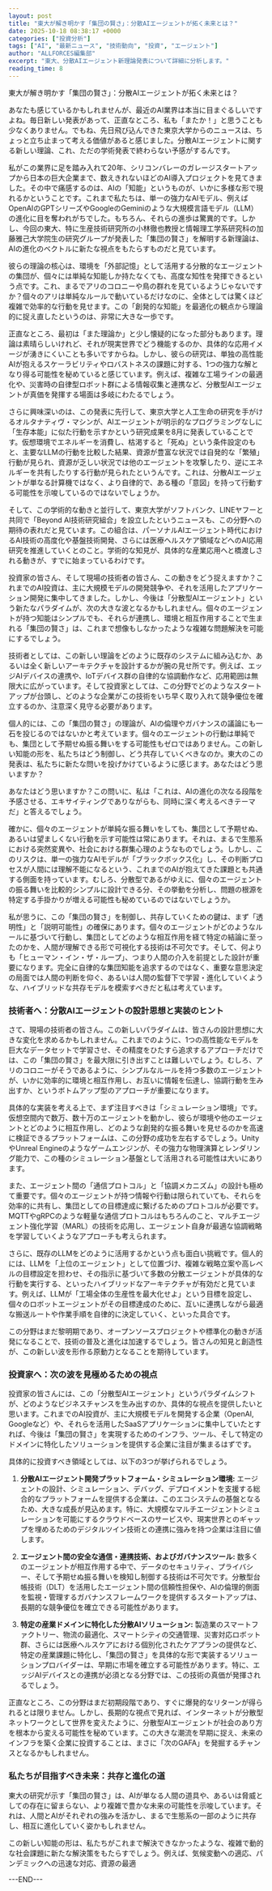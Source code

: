 ```yaml
---
layout: post
title: "東大が解き明かす「集団の賢さ」：分散AIエージェントが拓く未来とは？"
date: 2025-10-18 08:38:17 +0000
categories: ["投資分析"]
tags: ["AI", "最新ニュース", "技術動向", "投資", "エージェント"]
author: "ALLFORCES編集部"
excerpt: "東大、分散AIエージェント新理論発表について詳細に分析します。"
reading_time: 8
---
```


東大が解き明かす「集団の賢さ」：分散AIエージェントが拓く未来とは？

あなたも感じているかもしれませんが、最近のAI業界は本当に目まぐるしいですよね。毎日新しい発表があって、正直なところ、私も「またか！」と思うことも少なくありません。でもね、先日飛び込んできた東京大学からのニュースは、ちょっと立ち止まって考える価値があると感じました。分散AIエージェントに関する新しい理論、これ、ただの学術発表で終わらない予感がするんです。

私がこの業界に足を踏み入れて20年、シリコンバレーのガレージスタートアップから日本の巨大企業まで、数えきれないほどのAI導入プロジェクトを見てきました。その中で痛感するのは、AIの「知能」というものが、いかに多様な形で現れるかということです。これまで私たちは、単一の強力なAIモデル、例えばOpenAIのGPTシリーズやGoogleのGeminiのような大規模言語モデル（LLM）の進化に目を奪われがちでした。もちろん、それらの進歩は驚異的です。しかし、今回の東大、特に生産技術研究所の小林徹也教授と情報理工学系研究科の加藤雅己大学院生の研究グループが発表した「集団の賢さ」を解明する新理論は、AIの進化のベクトルに新たな視点をもたらすものだと見ています。

彼らの理論の核心は、環境を「外部記憶」として活用する分散的なエージェントの集団が、個々には単純な知能しか持たなくても、高度な知性を発揮できるという点です。これ、まるでアリのコロニーや鳥の群れを見ているようじゃないですか？個々のアリは単純なルールで動いているだけなのに、全体としては驚くほど複雑で効率的な行動を見せます。この「創発的な知能」を最適化の観点から理論的に捉え直したというのは、非常に大きな一歩です。

正直なところ、最初は「また理論か」と少し懐疑的になった部分もあります。理論は素晴らしいけれど、それが現実世界でどう機能するのか、具体的な応用イメージが湧きにくいことも多いですからね。しかし、彼らの研究は、単独の高性能AIが抱えるスケーラビリティやロバストネスの課題に対する、1つの強力な解となり得る可能性を秘めていると感じています。例えば、複雑な工場ラインの最適化や、災害時の自律型ロボット群による情報収集と連携など、分散型AIエージェントが真価を発揮する場面は多岐にわたるでしょう。

さらに興味深いのは、この発表に先行して、東京大学と人工生命の研究を手がけるオルタナティヴ・マシンが、AIエージェントが明示的なプログラミングなしに「生存本能」に似た行動を示すかという研究成果を8月に発表していることです。仮想環境でエネルギーを消費し、枯渇すると「死ぬ」という条件設定のもと、主要なLLMの行動を比較した結果、資源が豊富な状況では自発的な「繁殖」行動が見られ、資源が乏しい状況では他のエージェントを攻撃したり、逆にエネルギーを共有したりする行動が見られたというんです。これは、分散AIエージェントが単なる計算機ではなく、より自律的で、ある種の「意図」を持って行動する可能性を示唆しているのではないでしょうか。

そして、この学術的な動きと並行して、東京大学がソフトバンク、LINEヤフーと共同で「Beyond AI技術研究組合」を設立したというニュースも、この分野への期待の表れだと見ています。この組合は、パーソナルAIエージェント時代におけるAI技術の高度化や基盤技術開発、さらには医療ヘルスケア領域などへのAI応用研究を推進していくとのこと。学術的な知見が、具体的な産業応用へと橋渡しされる動きが、すでに始まっているわけです。

投資家の皆さん、そして現場の技術者の皆さん、この動きをどう捉えますか？これまでのAI投資は、主に大規模モデルの開発競争や、それを活用したアプリケーション開発に集中してきました。しかし、今後は「分散型AIエージェント」という新たなパラダイムが、次の大きな波となるかもしれません。個々のエージェントが持つ知能はシンプルでも、それらが連携し、環境と相互作用することで生まれる「集団の賢さ」は、これまで想像もしなかったような複雑な問題解決を可能にするでしょう。

技術者としては、この新しい理論をどのように既存のシステムに組み込むか、あるいは全く新しいアーキテクチャを設計するかが腕の見せ所です。例えば、エッジAIデバイスの連携や、IoTデバイス群の自律的な協調動作など、応用範囲は無限大に広がっています。そして投資家としては、この分野でどのようなスタートアップが台頭し、どのような企業がこの技術をいち早く取り入れて競争優位を確立するのか、注意深く見守る必要があります。

個人的には、この「集団の賢さ」の理論が、AIの倫理やガバナンスの議論にも一石を投じるのではないかと考えています。個々のエージェントの行動は単純でも、集団として予期せぬ振る舞いをする可能性もゼロではありません。この新しい知能の形を、私たちはどう制御し、どう共存していくべきなのか。東大のこの発表は、私たちに新たな問いを投げかけているように感じます。あなたはどう思いますか？

あなたはどう思いますか？この問いに、私は「これは、AIの進化の次なる段階を予感させる、エキサイティングでありながらも、同時に深く考えるべきテーマだ」と答えるでしょう。

確かに、個々のエージェントが単純な振る舞いをしても、集団として予期せぬ、あるいは望ましくない行動を示す可能性は常にあります。それは、まるで生態系における突然変異や、社会における群集心理のようなものでしょう。しかし、このリスクは、単一の強力なAIモデルが「ブラックボックス化」し、その判断プロセスが人間には理解不能になるという、これまでのAIが抱えてきた課題とも共通する側面を持っています。むしろ、分散型であるがゆえに、個々のエージェントの振る舞いを比較的シンプルに設計できる分、その挙動を分析し、問題の根源を特定する手掛かりが増える可能性も秘めているのではないでしょうか。

私が思うに、この「集団の賢さ」を制御し、共存していくための鍵は、まず「透明性」と「説明可能性」の確保にあります。個々のエージェントがどのようなルールに基づいて行動し、集団としてどのような相互作用を経て特定の結論に至ったのかを、人間が理解できる形で可視化する技術は不可欠です。そして、何よりも「ヒューマン・イン・ザ・ループ」、つまり人間の介入を前提とした設計が重要になります。完全に自律的な集団知能を追求するのではなく、重要な意思決定の局面では人間の判断を仰ぐ、あるいは人間の監督下で学習・進化していくような、ハイブリッドな共存モデルを模索すべきだと私は考えています。

### 技術者へ：分散AIエージェントの設計思想と実装のヒント

さて、現場の技術者の皆さん。この新しいパラダイムは、皆さんの設計思想に大きな変化を求めるかもしれません。これまでのように、1つの高性能なモデルを巨大なデータセットで学習させ、その精度をひたすら追求するアプローチだけでは、この「集団の賢さ」を最大限に引き出すことは難しいでしょう。むしろ、アリのコロニーがそうであるように、シンプルなルールを持つ多数のエージェントが、いかに効率的に環境と相互作用し、お互いに情報を伝達し、協調行動を生み出すか、というボトムアップ型のアプローチが重要になります。

具体的な実装を考える上で、まず注目すべきは「シミュレーション環境」です。仮想空間内で数万、数十万のエージェントを動かし、彼らが環境や他のエージェントとどのように相互作用し、どのような創発的な振る舞いを見せるのかを高速に検証できるプラットフォームは、この分野の成功を左右するでしょう。UnityやUnreal Engineのようなゲームエンジンが、その強力な物理演算とレンダリング能力で、この種のシミュレーション基盤として活用される可能性は大いにあります。

また、エージェント間の「通信プロトコル」と「協調メカニズム」の設計も極めて重要です。個々のエージェントが持つ情報や行動は限られていても、それらを効率的に共有し、集団としての目標達成に繋げるためのプロトコルが必要です。MQTTやgRPCのような軽量な通信プロトコルはもちろんのこと、マルチエージェント強化学習（MARL）の技術を応用し、エージェント自身が最適な協調戦略を学習していくようなアプローチも考えられます。

さらに、既存のLLMをどのように活用するかという点も面白い挑戦です。個人的には、LLMを「上位のエージェント」として位置づけ、複雑な戦略立案や高レベルの目標設定を担わせ、その指示に基づいて多数の分散エージェントが具体的な行動を実行する、といったハイブリッドなアーキテクチャが有効だと見ています。例えば、LLMが「工場全体の生産性を最大化せよ」という目標を設定し、個々のロボットエージェントがその目標達成のために、互いに連携しながら最適な搬送ルートや作業手順を自律的に決定していく、といった具合です。

この分野はまだ黎明期であり、オープンソースプロジェクトや標準化の動きが活発になることで、技術の普及と進化は加速するでしょう。皆さんの知見と創造性が、この新しい波を形作る原動力となることを期待しています。

### 投資家へ：次の波を見極めるための視点

投資家の皆さんには、この「分散型AIエージェント」というパラダイムシフトが、どのようなビジネスチャンスを生み出すのか、具体的な視点を提供したいと思います。これまでのAI投資が、主に大規模モデルを開発する企業（OpenAI, Googleなど）や、それらを活用したSaaSアプリケーションに集中していたとすれば、今後は「集団の賢さ」を実現するためのインフラ、ツール、そして特定のドメインに特化したソリューションを提供する企業に注目が集まるはずです。

具体的に投資すべき領域としては、以下の3つが挙げられるでしょう。

1.  **分散AIエージェント開発プラットフォーム・シミュレーション環境:**
    エージェントの設計、シミュレーション、デバッグ、デプロイメントを支援する総合的なプラットフォームを提供する企業は、このエコシステムの基盤となるため、大きな成長が見込めます。特に、大規模なマルチエージェントシミュレーションを可能にするクラウドベースのサービスや、現実世界とのギャップを埋めるためのデジタルツイン技術との連携に強みを持つ企業は注目に値します。

2.  **エージェント間の安全な通信・連携技術、およびガバナンスツール:**
    数多くのエージェントが相互作用する中で、データのセキュリティ、プライバシー、そして予期せぬ振る舞いを検知し制御する技術は不可欠です。分散型台帳技術（DLT）を活用したエージェント間の信頼性担保や、AIの倫理的側面を監視・管理するガバナンスフレームワークを提供するスタートアップは、長期的な競争優位を確立できる可能性があります。

3.  **特定の産業ドメインに特化した分散AIソリューション:**
    製造業のスマートファクトリー、物流の最適化、スマートシティの交通管理、災害対応ロボット群、さらには医療ヘルスケアにおける個別化されたケアプランの提供など、特定の産業課題に特化し、「集団の賢さ」を具体的な形で実装するソリューションプロバイダーは、早期に市場を確立する可能性があります。特に、エッジAIデバイスとの連携が必須となる分野では、この技術の真価が発揮されるでしょう。

正直なところ、この分野はまだ初期段階であり、すぐに爆発的なリターンが得られるとは限りません。しかし、長期的な視点で見れば、インターネットが分散型ネットワークとして世界を変えたように、分散型AIエージェントが社会のあり方を根本から変える可能性を秘めています。この大きな潮流を早期に捉え、未来のインフラを築く企業に投資することは、まさに「次のGAFA」を発掘するチャンスとなるかもしれません。

### 私たちが目指すべき未来：共存と進化の道

東大の研究が示す「集団の賢さ」は、AIが単なる人間の道具や、あるいは脅威としての存在に留まらない、より複雑で豊かな未来の可能性を示唆しています。それは、人間とAIがそれぞれの強みを活かし、まるで生態系の一部のように共存し、相互に進化していく姿かもしれません。

この新しい知能の形は、私たちがこれまで解決できなかったような、複雑で動的な社会課題に新たな解決策をもたらすでしょう。例えば、気候変動への適応、パンデミックへの迅速な対応、資源の最適

---END---